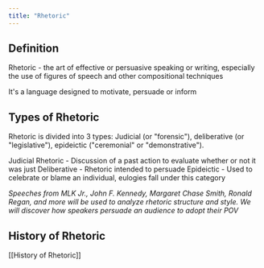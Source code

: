 ```yaml
---
title: "Rhetoric"
---
```

## Definition
Rhetoric - the art of effective or persuasive speaking or writing, especially the use of figures of speech and other compositional techniques

It's a language designed to motivate, persuade or inform

## Types of Rhetoric

Rhetoric is divided into 3 types: Judicial (or "forensic"), deliberative (or "legislative"), epideictic ("ceremonial" or "demonstrative").

Judicial Rhetoric - Discussion of a past action to evaluate whether or not it was just
Deliberative - Rhetoric intended to persuade
Epideictic - Used to celebrate or blame an individual, eulogies fall under this category

*Speeches from MLK Jr., John F. Kennedy, Margaret Chase Smith, Ronald Regan, and more will be used to analyze rhetoric structure and style. We will discover how speakers persuade an audience to adopt their POV*

## History of Rhetoric

[[History of Rhetoric]]